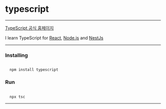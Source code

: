 # typescript

---

[TypeScript 공식 홈페이지](https://www.typescriptlang.org/)

I learn TypeScript for <u>React</u>, <u>Node.js</u> and <u>NestJs</u>

---

### Installing

<pre><code>
  npm install typescript
</code></pre>

### Run

<pre><code>
  npx tsc
</code></pre>

---
